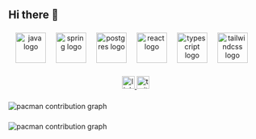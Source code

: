 ## Hi there 👋

<!--
**JashawnRogers/JashawnRogers** is a ✨ _special_ ✨ repository because its `README.md` (this file) appears on your GitHub profile.

Here are some ideas to get you started:

- 🔭 I’m currently working on ...
- 🌱 I’m currently learning ...
- 👯 I’m looking to collaborate on ...
- 🤔 I’m looking for help with ...
- 💬 Ask me about ...
- 📫 How to reach me: ...
- 😄 Pronouns: ...
- ⚡ Fun fact: ...
-->
###

<div align="center">
  <img src="https://skillicons.dev/icons?i=java" height="60" alt="java logo"  />
  <img width="12" />
  <img src="https://skillicons.dev/icons?i=spring" height="60" alt="spring logo"  />
  <img width="12" />
  <img src="https://skillicons.dev/icons?i=postgres" height="60" alt="postgres logo"  />
  <img width="12" />
  <img src="https://skillicons.dev/icons?i=react" height="60" alt="react logo"  />
  <img width="12" />
  <img src="https://skillicons.dev/icons?i=ts" height="60" alt="typescript logo"  />
  <img width="12" />
  <img src="https://skillicons.dev/icons?i=tailwind" height="60" alt="tailwindcss logo"  />
  <img width="12">
</div>

###

<div align="center">
  <a href="https://www.linkedin.com/in/jashawncodes" target="_blank">
    <img src="https://img.shields.io/static/v1?message=LinkedIn&logo=linkedin&label=&color=0077B5&logoColor=white&labelColor=&style=for-the-badge" height="25" alt="linkedin logo"  />
  </a>
  <a href="https://x.com/jashawncodes" target="_blank">
    <img src="https://img.shields.io/static/v1?message=Twitter&logo=twitter&label=&color=1DA1F2&logoColor=white&labelColor=&style=for-the-badge" height="25" alt="twitter logo"  />
  </a>
</div>

###

<picture>
  <source media="(prefers-color-scheme: dark)" srcset="https://raw.githubusercontent.com/maurodesouza/maurodesouza/output/pacman-contribution-graph-dark.svg">
  <source media="(prefers-color-scheme: light)" srcset="https://raw.githubusercontent.com/maurodesouza/maurodesouza/output/pacman-contribution-graph.svg">
  <img alt="pacman contribution graph" src="https://raw.githubusercontent.com/maurodesouza/maurodesouza/output/pacman-contribution-graph.svg">
</picture>

###

<picture>
  <source media="(prefers-color-scheme: dark)" srcset="https://raw.githubusercontent.com/maurodesouza/maurodesouza/output/pacman-contribution-graph-dark.svg">
  <source media="(prefers-color-scheme: light)" srcset="https://raw.githubusercontent.com/maurodesouza/maurodesouza/output/pacman-contribution-graph.svg">
  <img alt="pacman contribution graph" src="https://raw.githubusercontent.com/maurodesouza/maurodesouza/output/pacman-contribution-graph.svg">
</picture>

